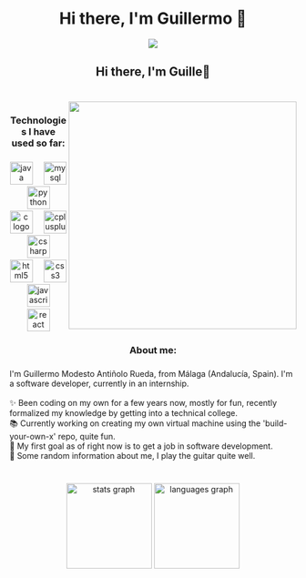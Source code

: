<div align="center">
  <h1>Hi there, I'm Guillermo 👋</h1>
  <img src="https://media2.giphy.com/media/ule4vhcY1xEKQ/giphy.gif?cid=6c09b9522yjxb7ect2yfff81tod20q2g286voqtz20861kan&ep=v1_gifs_search&rid=giphy.gif&ct=g">
</div>

<!--
**GuillermoModesto/GuillermoModesto** is a ✨ _special_ ✨ repository because its `README.md` (this file) appears on your GitHub profile.

Here are some ideas to get you started:

- 🔭 I’m currently working on ...
- 🌱 I’m currently learning ...
- 👯 I’m looking to collaborate on ...
- 🤔 I’m looking for help with ...
- 💬 Ask me about ...
- 📫 How to reach me: ...
- 😄 Pronouns: ...
- ⚡ Fun fact: ...
-->
<h2 align="center">Hi there, I'm Guille👋</h2>

###

<br clear="both">

<img align="right" height="400" src="https://media2.giphy.com/media/ule4vhcY1xEKQ/giphy.gif?cid=6c09b9522yjxb7ect2yfff81tod20q2g286voqtz20861kan&ep=v1_gifs_search&rid=giphy.gif&ct=g"  />

###

<h3 align="center">Technologies I have used so far:</h3>

###

<div align="center">
  <img src="https://cdn.jsdelivr.net/gh/devicons/devicon/icons/java/java-original-wordmark.svg" height="40" alt="java logo"  />
  <img width="12" />
  <img src="https://cdn.jsdelivr.net/gh/devicons/devicon/icons/mysql/mysql-original-wordmark.svg" height="40" alt="mysql logo"  />
  <img width="12" />
  <img src="https://cdn.jsdelivr.net/gh/devicons/devicon/icons/python/python-original-wordmark.svg" height="40" alt="python logo"  />
  <img width="12" />
  <img src="https://cdn.jsdelivr.net/gh/devicons/devicon/icons/c/c-original.svg" height="40" alt="c logo"  />
  <img width="12" />
  <img src="https://cdn.jsdelivr.net/gh/devicons/devicon/icons/cplusplus/cplusplus-original.svg" height="40" alt="cplusplus logo"  />
  <img width="12" />
  <img src="https://cdn.jsdelivr.net/gh/devicons/devicon/icons/csharp/csharp-original.svg" height="40" alt="csharp logo"  />
  <img width="12" />
  <img src="https://cdn.jsdelivr.net/gh/devicons/devicon/icons/html5/html5-original-wordmark.svg" height="40" alt="html5 logo"  />
  <img width="12" />
  <img src="https://cdn.jsdelivr.net/gh/devicons/devicon/icons/css3/css3-original-wordmark.svg" height="40" alt="css3 logo"  />
  <img width="12" />
  <img src="https://cdn.jsdelivr.net/gh/devicons/devicon/icons/javascript/javascript-plain.svg" height="40" alt="javascript logo"  />
  <img width="12" />
  <img src="https://cdn.jsdelivr.net/gh/devicons/devicon/icons/react/react-original-wordmark.svg" height="40" alt="react logo"  />
</div>

###

<h3 align="center">About me:</h3>

###

<p align="left">I'm Guillermo Modesto Antiñolo Rueda, from Málaga (Andalucía, Spain). I'm a software developer, currently in an internship.<br><br>✨ Been coding on my own for a few years now, mostly for fun, recently formalized my knowledge by getting into a technical college.<br>📚 Currently working on creating my own virtual machine using the 'build-your-own-x' repo, quite fun.<br>🎯 My first goal as of right now is to get a job in software development.<br>🎲 Some random information about me, I play the guitar quite well.</p>

###

<br clear="both">

<div align="center">
  <img src="https://github-readme-stats.vercel.app/api?username=GuillermoModesto&hide_title=false&hide_rank=false&show_icons=true&include_all_commits=true&count_private=true&disable_animations=false&theme=dracula&locale=en&hide_border=false&order=1" height="150" alt="stats graph"  />
  <img src="https://github-readme-stats.vercel.app/api/top-langs?username=GuillermoModesto&locale=en&hide_title=false&layout=compact&card_width=320&langs_count=5&theme=dracula&hide_border=false&order=2" height="150" alt="languages graph"  />
</div>

###
